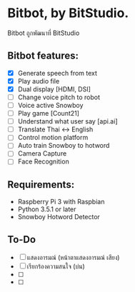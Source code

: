 # Bitbot, by BitStudio.

Bitbot ถูกพัฒนาที่ BitStudio

## Bitbot features:

* [x] Generate speech from text
* [x] Play audio file
* [x] Dual display [HDMI, DSI]
* [ ] Change voice pitch to robot
* [ ] Voice active Snowboy
* [ ] Play game [Count21]
* [ ] Understand what user say [api.ai]
* [ ] Translate Thai <-> English
* [ ] Control motion platform
* [ ] Auto train Snowboy to hotword
* [ ] Camera Capture
* [ ] Face Recognition

## Requirements:
* Raspberry Pi 3 with Raspbian
* Python 3.5.1 or later
* Snowboy Hotword Detector

## To-Do
* [ ] แสดงอารมณ์ (หน้าตาแสดงอารมณ์ เสียง)
* [ ] เรียกร้องความสนใจ (บ่น)
* [ ] 
* [ ] 

